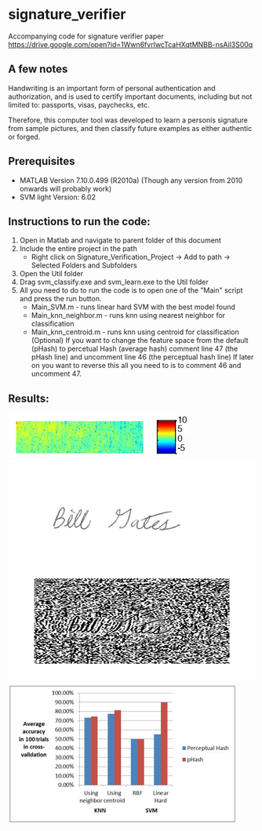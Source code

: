 # signature_verifier
Accompanying code for signature verifier paper https://drive.google.com/open?id=1Wwn6fvrIwcTcaHXqtMNBB-nsAil3S00q

## A few notes

Handwriting is an important form of personal
authentication and authorization, and is used to certify
important documents, including but not limited to:
passports, visas, paychecks, etc. 

Therefore, this computer tool was developed to learn a
personís signature from sample pictures, and then classify
future examples as either authentic or forged.

## Prerequisites
- MATLAB Version 7.10.0.499 (R2010a)  (Though any version from 2010 onwards will probably work)
- SVM light Version: 6.02 

## Instructions to run the code:

1) Open in Matlab and navigate to parent folder of this document
2) Include the entire project in the path 
	- Right click on Signature_Verification_Project -> Add to path -> Selected Folders and Subfolders
3) Open the Util folder
4) Drag svm_classify.exe and svm_learn.exe to the Util folder
5) All you need to do to run the code is to open one of the "Main" script and press the run button.
    - Main_SVM.m - runs linear hard SVM with the best model found
    - Main_knn_neighbor.m - runs knn using nearest neighbor for classification
    - Main_knn_centroid.m - runs knn using centroid for classification
(Optional) If you want to change the feature space from the default (pHash) to percetual Hash (average hash)
              comment line 47 (the pHash line) and
              uncomment line 46 (the perceptual hash line)
           If later on you want to reverse this all you need to is to comment 46 and uncomment 47.

## Results:
![Heat Map](https://github.com/FrederickRoman/signature_verifier/blob/master/DFFT%20heat%20map.JPG)
![Real Signature](https://github.com/FrederickRoman/signature_verifier/blob/master/Real_Will_p4_im7.png)
![Reconstructed grayscale](https://github.com/FrederickRoman/signature_verifier/blob/master/Reconstructed%20grayscale%20without%20pure%20DC%20using%20128%20freqs.png)
![Signature verifier results](https://github.com/FrederickRoman/signature_verifier/blob/master/signature%20verifier%20results.JPG)
